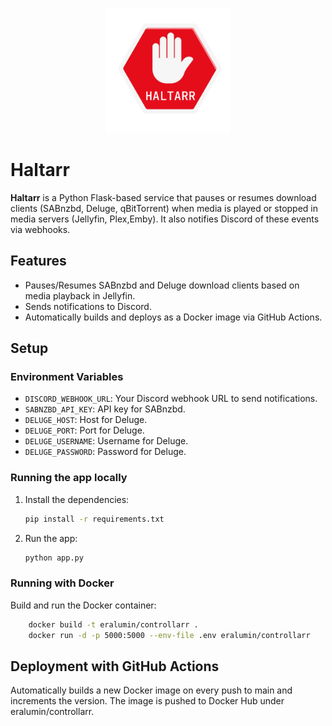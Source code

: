 <p align="center">
  <img src="./icon.png" alt="Haltarr Icon" width="200"/>
</p>

# Haltarr

**Haltarr** is a Python Flask-based service that pauses or resumes download clients (SABnzbd, Deluge, qBitTorrent) when media is played or stopped in media servers (Jellyfin, Plex,Emby). It also notifies Discord of these events via webhooks.

## Features
- Pauses/Resumes SABnzbd and Deluge download clients based on media playback in Jellyfin.
- Sends notifications to Discord.
- Automatically builds and deploys as a Docker image via GitHub Actions.

## Setup

### Environment Variables
- `DISCORD_WEBHOOK_URL`: Your Discord webhook URL to send notifications.
- `SABNZBD_API_KEY`: API key for SABnzbd.
- `DELUGE_HOST`: Host for Deluge.
- `DELUGE_PORT`: Port for Deluge.
- `DELUGE_USERNAME`: Username for Deluge.
- `DELUGE_PASSWORD`: Password for Deluge.

### Running the app locally
1. Install the dependencies:
   ```bash
   pip install -r requirements.txt
   ```
2. Run the app:
    ```bash
    python app.py
    ```

### Running with Docker
Build and run the Docker container:
```bash
    docker build -t eralumin/controllarr .
    docker run -d -p 5000:5000 --env-file .env eralumin/controllarr
```

## Deployment with GitHub Actions
Automatically builds a new Docker image on every push to main and increments the version.
The image is pushed to Docker Hub under eralumin/controllarr.
